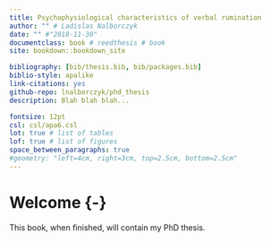 ```yaml
--- 
title: Psychophysiological characteristics of verbal rumination
author: "" # Ladislas Nalborczyk
date: "" #"2018-11-30"
documentclass: book # reedthesis # book
site: bookdown::bookdown_site

bibliography: [bib/thesis.bib, bib/packages.bib]
biblio-style: apalike
link-citations: yes
github-repo: lnalborczyk/phd_thesis
description: Blah blah blah...

fontsize: 12pt
csl: csl/apa6.csl
lot: true # list of tables
lof: true # list of figures
space_between_paragraphs: true
#geometry: "left=4cm, right=3cm, top=2.5cm, bottom=2.5cm"
---
```


# Welcome {-}

This book, when finished, will contain my PhD thesis.


